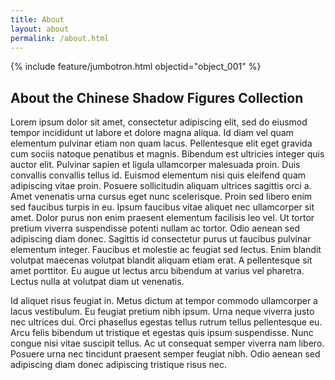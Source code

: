 ```yaml
---
title: About
layout: about
permalink: /about.html
---
```


{% include feature/jumbotron.html objectid="object_001" %}


## About the Chinese Shadow Figures Collection

Lorem ipsum dolor sit amet, consectetur adipiscing elit, sed do eiusmod tempor incididunt ut labore et dolore magna aliqua. Id diam vel quam elementum pulvinar etiam non quam lacus. Pellentesque elit eget gravida cum sociis natoque penatibus et magnis. Bibendum est ultricies integer quis auctor elit. Pulvinar sapien et ligula ullamcorper malesuada proin. Duis convallis convallis tellus id. Euismod elementum nisi quis eleifend quam adipiscing vitae proin. Posuere sollicitudin aliquam ultrices sagittis orci a. Amet venenatis urna cursus eget nunc scelerisque. Proin sed libero enim sed faucibus turpis in eu. Ipsum faucibus vitae aliquet nec ullamcorper sit amet. Dolor purus non enim praesent elementum facilisis leo vel. Ut tortor pretium viverra suspendisse potenti nullam ac tortor. Odio aenean sed adipiscing diam donec. Sagittis id consectetur purus ut faucibus pulvinar elementum integer. Faucibus et molestie ac feugiat sed lectus. Enim blandit volutpat maecenas volutpat blandit aliquam etiam erat. A pellentesque sit amet porttitor. Eu augue ut lectus arcu bibendum at varius vel pharetra. Lectus nulla at volutpat diam ut venenatis.

Id aliquet risus feugiat in. Metus dictum at tempor commodo ullamcorper a lacus vestibulum. Eu feugiat pretium nibh ipsum. Urna neque viverra justo nec ultrices dui. Orci phasellus egestas tellus rutrum tellus pellentesque eu. Arcu felis bibendum ut tristique et egestas quis ipsum suspendisse. Nunc congue nisi vitae suscipit tellus. Ac ut consequat semper viverra nam libero. Posuere urna nec tincidunt praesent semper feugiat nibh. Odio aenean sed adipiscing diam donec adipiscing tristique risus nec.
